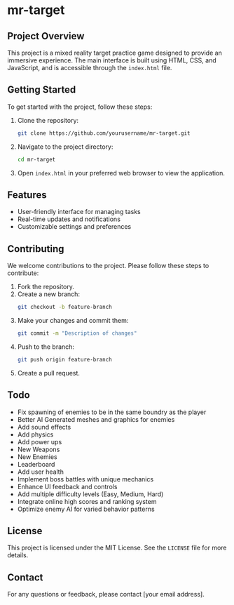 # mr-target

## Project Overview

This project is a mixed reality target practice game designed to provide an immersive experience. The main interface is built using HTML, CSS, and JavaScript, and is accessible through the `index.html` file.

## Getting Started

To get started with the project, follow these steps:

1. Clone the repository:
    ```sh
    git clone https://github.com/yourusername/mr-target.git
    ```
2. Navigate to the project directory:
    ```sh
    cd mr-target
    ```
3. Open `index.html` in your preferred web browser to view the application.

## Features

- User-friendly interface for managing tasks
- Real-time updates and notifications
- Customizable settings and preferences

## Contributing

We welcome contributions to the project. Please follow these steps to contribute:

1. Fork the repository.
2. Create a new branch:
    ```sh
    git checkout -b feature-branch
    ```
3. Make your changes and commit them:
    ```sh
    git commit -m "Description of changes"
    ```
4. Push to the branch:
    ```sh
    git push origin feature-branch
    ```
5. Create a pull request.

## Todo 
- Fix spawning of enemies to be in the same boundry as the player
- Better AI Generated meshes and graphics for enemies
- Add sound effects
- Add physics
- Add power ups
- New Weapons
- New Enemies
- Leaderboard
- Add user health
- Implement boss battles with unique mechanics
- Enhance UI feedback and controls
- Add multiple difficulty levels (Easy, Medium, Hard)
- Integrate online high scores and ranking system
- Optimize enemy AI for varied behavior patterns

## License

This project is licensed under the MIT License. See the `LICENSE` file for more details.

## Contact

For any questions or feedback, please contact [your email address].

